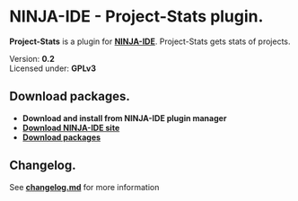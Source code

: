NINJA-IDE - Project-Stats plugin.
===============================================================================================================
**Project-Stats** is a plugin for **[NINJA-IDE](http://ninja-ide.org)**. Project-Stats gets stats of projects.

Version: **0.2**<br />
Licensed under: **GPLv3**

Download packages.
----------------------------------------------------------------------------------------------------------------
- **Download and install from NINJA-IDE plugin manager**
- **[Download NINJA-IDE site](http://ninja-ide.org/plugins/39/)**
- **[Download packages](https://github.com/LuqueDaniel/ninja-project-stats/blob/master/packages/ninja-project-stats.zip?raw=true)**

Changelog.
----------------------------------------------------------------------------------------------------------------
See **[changelog.md](https://github.com/LuqueDaniel/ninja-project-stats/blob/master/changelog.md)** for more information
